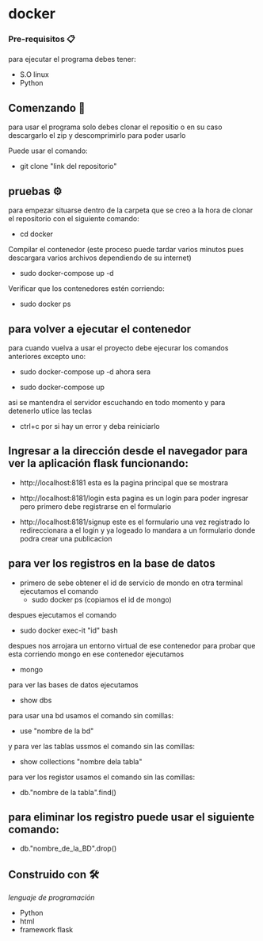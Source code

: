 # docker

 ### Pre-requisitos 📋
 para ejecutar el programa debes tener:
 * S.O linux  
 * Python

 ## Comenzando 🚀
 para usar el programa solo debes clonar el repositio o en su caso descargarlo el zip y descomprimirlo para poder usarlo
 
 Puede usar el comando:
  - git clone "link del repositorio"
   
## pruebas ⚙️
 para empezar situarse dentro de la carpeta que se creo a la hora de clonar el repositorio con el siguiente comando:
 - cd docker
 
 Compilar el contenedor (este proceso puede tardar varios minutos pues descargara varios archivos dependiendo de su internet)
- sudo docker-compose up -d

Verificar que los contenedores estén corriendo:
- sudo docker ps


## para volver a ejecutar el contenedor
para cuando vuelva a usar el proyecto debe ejecurar los comandos anteriores excepto uno:
- sudo docker-compose up -d
ahora sera

- sudo docker-compose up

asi se mantendra el servidor escuchando en todo momento y para detenerlo utlice las teclas
- ctrl+c
por si hay un error y deba reiniciarlo

## Ingresar a la dirección desde el navegador para ver la aplicación flask funcionando:
- http://localhost:8181
 esta es la pagina principal que se mostrara

- http://localhost:8181/login
 esta pagina es un login para poder ingresar pero primero debe registrarse en el formulario
 
- http://localhost:8181/signup
este es el formulario una vez registrado lo redireccionara a el login y ya logeado lo mandara a un formulario donde podra crear una publicacion

## para ver los registros en la base de datos
* primero de sebe obtener el id de servicio de mondo en otra terminal ejecutamos el comando 
  - sudo docker ps (copiamos el id de mongo)
  
 despues ejecutamos el comando
  - sudo docker exec-it "id" bash
 
 despues nos arrojara un entorno virtual de ese contenedor para probar que esta corriendo mongo en ese contenedor ejecutamos
  - mongo
  
 para ver las bases de datos ejecutamos 
  - show dbs
  
 para usar una bd usamos el comando sin comillas:
  - use "nombre de la bd"
 
 y para ver las tablas ussmos el comando sin las comillas:
  - show collections "nombre dela tabla"
 
 para ver los registor usamos el comando sin las comillas:
  - db."nombre de la tabla".find()
  
  
 ## para eliminar los registro puede usar el siguiente comando:
  - db."nombre_de_la_BD".drop()
  
  




## Construido con 🛠️

_lenguaje de programación_

* Python
* html
* framework flask
